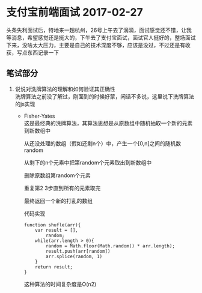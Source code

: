 # 支付宝前端面试 2017-02-27  
头条失利面试后，特地来一趟杭州，26号上午去了滴滴，面试感觉还不错，让我等消息，希望感觉还是挺大的，下午去了支付宝面试，面试官人挺好的，整场面试下来，没啥太大压力，主要是自己的技术深度不够，应该是没过，不过还是有收获，写点东西记录一下  

## 笔试部分  
1. 说说对洗牌算法的理解和如何验证其正确性  
    洗牌算法之前没了解过，刚面到的时候好蒙，闲话不多说，这里说下洗牌算法的js实现  
    - Fisher-Yates  
        这是最经典的洗牌算法，其算法思想是从原数组中随机抽取一个新的元素到新数组中  
        
        从还没处理的数组（假如还剩n个）中，产生一个[0,n]之间的随机数random

        从剩下的n个元素中把第random个元素取出到新数组中  
        
        删除原数组第random个元素  

        重复第2 3步直到所有的元素取完 

        最终返回一个新的打乱的数组  

        代码实现  
        ```  
        function shufle(arr){
            var result = [],
                random;
            while(arr.length > 0){
                random = Math.floor(Math.random() * arr.length);
                result.push(arr[random])
                arr.splice(random, 1)
            }
            return result;
        }
        ```  
        这种算法的时间复杂度是O(n2)  


